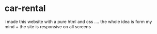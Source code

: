 # car-rental
i made this website with a pure html and css .... the whole idea is form my mind + the site is responsive on all screens
